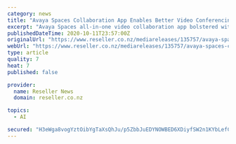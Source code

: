 ```yaml
---
category: news
title: "Avaya Spaces Collaboration App Enables Better Video Conferencing Experiences With NVIDIA AI"
excerpt: "Avaya Spaces all-in-one video collaboration app bolstered with NVIDIA Maxine Sydney, Australia – October 9 – Avaya (NYSE: AVYA), a global leader in solutions to enhance and simplify communications and collaboration, is integrating powerful cloud AI ..."
publishedDateTime: 2020-10-11T23:57:00Z
originalUrl: "https://www.reseller.co.nz/mediareleases/135757/avaya-spaces-collaboration-app-enables-better/"
webUrl: "https://www.reseller.co.nz/mediareleases/135757/avaya-spaces-collaboration-app-enables-better/"
type: article
quality: 7
heat: 7
published: false

provider:
  name: Reseller News
  domain: reseller.co.nz

topics:
  - AI

secured: "H3eWga8vogYztOibYgTaXsQhJu/p5ZbbJuEDYNOWBED6XDiyfSW2n1KYbLefCvpDGoItvrb3RNiT0EPCAu9qYxaW0wC/4j8mEdDMcl5fjqlOMvL3e3E3FLQETbT1t2r1xS9/hZVmNdIA6ek+qvQDlbIWEvrBjPBBSbmGbb44352k0DJQVq1QNjDAU8Fnu1O3s7CYCZBIawxaFfGHlMF+p1RrWU3eXVSX86ri7489vgr/VEWLdQLkYw4XB97cHW7vp4fdEvWwH0EUV4lAy/XVOcXeZ1A8IYCH0HmOhegbNW3T3oAzC/CoSnwzRGkGNe4XSqruJGE6uOukjt40SJESfxtdMxihaz65HkLfLPkHNxA=;bmVfFLVptYufuWIzzGm/Fg=="
---
```


